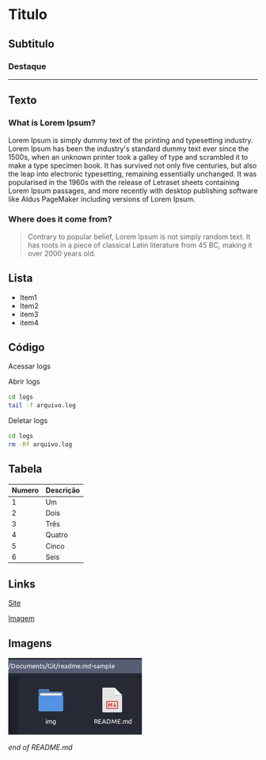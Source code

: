 # Titulo
## Subtitulo
### Destaque

----------

## Texto
### What is Lorem Ipsum?
Lorem Ipsum is simply dummy text of the printing and typesetting industry. Lorem Ipsum has been the industry's standard dummy text ever since the 1500s, when an unknown printer took a galley of type and scrambled it to make a type specimen book. It has survived not only five centuries, but also the leap into electronic typesetting, remaining essentially unchanged. It was popularised in the 1960s with the release of Letraset sheets containing Lorem Ipsum passages, and more recently with desktop publishing software like Aldus PageMaker including versions of Lorem Ipsum.

### Where does it come from?
> Contrary to popular belief, Lorem Ipsum is not simply random text. 
> It has roots in a piece of classical Latin literature from 45 BC, making it over 2000 years old.

## Lista
- Item1
- Item2
- item3
- item4

## Código
Acessar logs

Abrir logs
```sh
cd logs
tail -f arquivo.log
```

Deletar logs
```sh
cd logs
rm -Rf arquivo.log
```

## Tabela
| Numero | Descrição |
| ------ | ------ |
| 1 | Um |
| 2 | Dois |
| 3 | Três|
| 4 | Quatro |
| 5 | Cinco |
| 6 | Seis |

## Links
[Site](http://pudim.com.br/)

[Imagem](/img/img_01.png)

## Imagens
![](/img/img_01.png)

_end of README.md_
